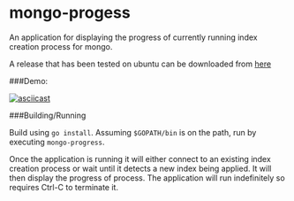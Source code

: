 # mongo-progess
An application for displaying the progress of currently running index creation process for mongo.

A release that has been tested on ubuntu can be downloaded from [here](https://github.com/plasma147/mongo-progess/raw/0.0.1-release/mongo-progress) 

###Demo: 

[![asciicast](https://asciinema.org/a/byaxgodr2ho4q0ebnga1uorbx.png)](https://asciinema.org/a/byaxgodr2ho4q0ebnga1uorbx)

###Building/Running

Build using `go install`. Assuming `$GOPATH/bin` is on the path, run by executing `mongo-progress`. 

Once the application is running it will either connect to an existing index creation process or wait until it detects a new index being applied. 
It will then display the progress of process. The application will run indefinitely so requires Ctrl-C to terminate it. 






